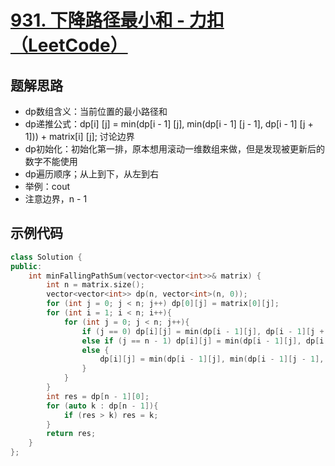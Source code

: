 # [931. 下降路径最小和 - 力扣（LeetCode）](https://leetcode.cn/problems/minimum-falling-path-sum/description/?envType=study-plan-v2&envId=dynamic-programming)

## 题解思路

- dp数组含义：当前位置的最小路径和
- dp递推公式：dp[i] [j] = min(dp[i - 1] [j], min(dp[i - 1] [j - 1], dp[i - 1] [j + 1])) + matrix[i] [j]; 讨论边界
- dp初始化：初始化第一排，原本想用滚动一维数组来做，但是发现被更新后的数字不能使用
- dp遍历顺序；从上到下，从左到右
- 举例：cout
- 注意边界，n - 1

## 示例代码

```C++
class Solution {
public:
    int minFallingPathSum(vector<vector<int>>& matrix) {
        int n = matrix.size();
        vector<vector<int>> dp(n, vector<int>(n, 0));
        for (int j = 0; j < n; j++) dp[0][j] = matrix[0][j];
        for (int i = 1; i < n; i++){
            for (int j = 0; j < n; j++){
                if (j == 0) dp[i][j] = min(dp[i - 1][j], dp[i - 1][j + 1]) + matrix[i][j];
                else if (j == n - 1) dp[i][j] = min(dp[i - 1][j], dp[i - 1][j - 1]) + matrix[i][j];
                else {
                    dp[i][j] = min(dp[i - 1][j], min(dp[i - 1][j - 1], dp[i - 1][j + 1])) + matrix[i][j];
                }
            }
        }
        int res = dp[n - 1][0];
        for (auto k : dp[n - 1]){
            if (res > k) res = k;
        }
        return res;
    }
};
```

